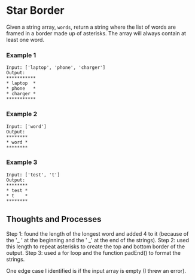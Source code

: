# Star Border

Given a string array, `words`, return a string where the list of words are framed in a border made up of asterisks. The array will always contain at least one word.

### **Example 1**

```
Input: ['laptop', 'phone', 'charger']
Output:
***********
* laptop  *
* phone   *
* charger *
***********

```

### **Example 2**

```
Input: ['word']
Output:
********
* word *
********

```

### **Example 3**

```
Input: ['test', 't']
Output:
********
* test *
* t    *
********

```

## Thoughts and Processes

Step 1: found the length of the longest word and added 4 to it (because of the '_ ' at the beginning and the ' _' at the end of the strings).
Step 2: used this length to repeat asterisks to create the top and bottom border of the output.
Step 3: used a for loop and the function padEnd() to format the strings.

One edge case I identified is if the input array is empty (I threw an error).
